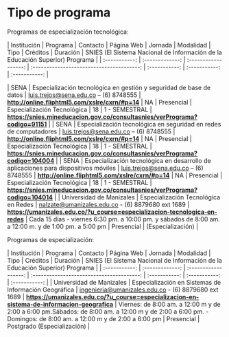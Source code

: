 # Tipo de programa

Programas de especialización tecnológica:

| Institución    |  Programa  | Contacto    |         Página Web                   |  Jornada | Modalidad | Tipo | Créditos | Duración | SNIES (El Sistema Nacional de Información de la Educación Superior) Programa |
| :-----------: | :-------------:   | :------------------: | :---------------------------------------: | :-----------: |  :-----------: |  :-----------: |


| SENA  | Especialización tecnológica en gestión y seguridad de base de datos |  luis.trejos@sena.edu.co  – (6) 8748555 | **http://online.fliphtml5.com/xslre/cxrn/#p=14** | NA |  Presencial | Especialización Tecnológica | 18 |  1 - SEMESTRAL | **https://snies.mineducacion.gov.co/consultasnies/verPrograma?codigo=91151** |
| SENA  | Especialización tecnológica en seguridad en redes de computadores |  luis.trejos@sena.edu.co  – (6) 8748555 | **http://online.fliphtml5.com/xslre/cxrn/#p=14** | NA |  Presencial | Especialización Tecnológica | 18 |  1 - SEMESTRAL | **https://snies.mineducacion.gov.co/consultasnies/verPrograma?codigo=104004** |
| SENA  | Especialización tecnológica en desarrollo de aplicaciones para dispositivos móviles |  luis.trejos@sena.edu.co  – (6) 8748555 | **http://online.fliphtml5.com/xslre/cxrn/#p=14** | NA |  Presencial | Especialización Tecnológica | 18 |  1 - SEMESTRAL | **https://snies.mineducacion.gov.co/consultasnies/verPrograma?codigo=104014** |
| Universidad de Manizales | Especialización Tecnológica en Redes  | nalzate@umanizales.edu.co - (6) 8879680 ext 1689  | **https://umanizales.edu.co/?u_course=especializacion-tecnologica-en-redes** | Cada 15 días - viernes 6:30 pm. a 10:00 pm. y sábados de 8:00 am. a 12:00 m. y de 1:00 pm. a 5:00 pm | Presencial | (Especialización) |

Programas de especialización:

| Institución    |  Programa  | Contacto    |         Página Web                   |  Jornada | Modalidad | Tipo | Créditos | Duración | SNIES (El Sistema Nacional de Información de la Educación Superior) Programa |
| :-----------: | :-------------:   | :------------------: | :---------------------------------------: | :-----------: |  :-----------: |  :-----------: |
| Universidad de Manizales | Especialización en Sistemas de Información Geográfica  | ingenieria@umanizales.edu.co - (6) 8879680 ext 1689  | **https://umanizales.edu.co/?u_course=especializacion-en-sistema-de-informacion-geografica** | Viernes: de 8:00 am. a 12:00 m y de 2:00 a 6:00 pm.Sábados: de 8:00 am. a 12:00 m y de 2:00 a 6:00 pm. - Domingos: de 8:00 am. a 12:00 m y de 2:00 a 6:00 pm | Presencial | Postgrado (Especialización) |
